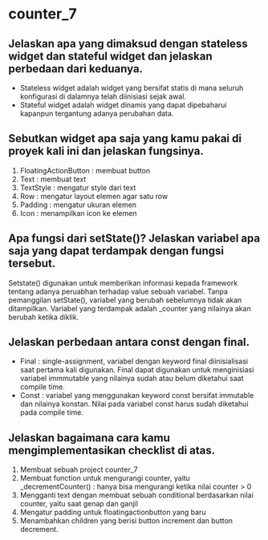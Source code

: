 # counter_7
 
## Jelaskan apa yang dimaksud dengan stateless widget dan stateful widget dan jelaskan perbedaan dari keduanya.
- Stateless widget adalah widget yang bersifat statis di mana seluruh konfigurasi di dalamnya telah diinisiasi sejak awal. 
- Stateful widget adalah widget dinamis yang dapat dipebaharui kapanpun tergantung adanya perubahan data.
 
## Sebutkan widget apa saja yang kamu pakai di proyek kali ini dan jelaskan fungsinya.
1. FloatingActionButton : membuat button
2. Text : membuat text
3. TextStyle : mengatur style dari text
4. Row : mengatur layout elemen agar satu row
5. Padding : mengatur ukuran elemen
6. Icon : menampilkan icon ke elemen

## Apa fungsi dari setState()? Jelaskan variabel apa saja yang dapat terdampak dengan fungsi tersebut.
Setstate() digunakan untuk memberikan informasi kepada framework tentang adanya peruabhan terhadap value sebuah variabel. Tanpa pemanggilan setState(), variabel yang berubah sebelumnya tidak akan ditampilkan. Variabel yang terdampak adalah _counter yang nilainya akan berubah ketika diklik. 

## Jelaskan perbedaan antara const dengan final.
- Final :  single-assignment, variabel dengan keyword final diinisialisasi saat pertama kali digunakan. Final dapat digunakan untuk menginisiasi variabel immmutable yang nilainya sudah atau belum diketahui saat compile time.
- Const : variabel yang menggunakan keyword const bersifat immutable dan nilainya konstan. Nilai pada variabel const harus sudah diketahui pada compile time.

##  Jelaskan bagaimana cara kamu mengimplementasikan checklist di atas.
1. Membuat sebuah project counter_7 
2. Membuat function untuk mengurangi counter, yaitu _decrementCounter() : hanya bisa mengurangi ketika nilai counter > 0
3. Mengganti text dengan membuat sebuah conditional berdasarkan nilai counter, yaitu saat genap dan ganjil
4. Mengatur padding untuk floatingactionbutton yang baru
5. Menambahkan children yang berisi button increment dan button decrement.